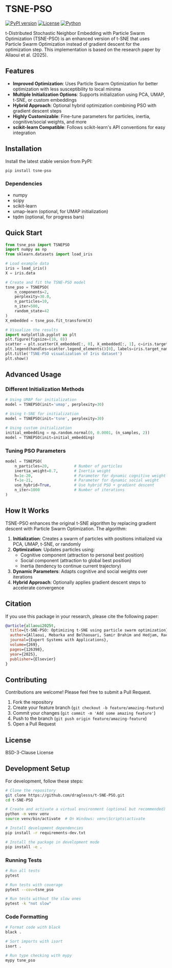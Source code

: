 # TSNE-PSO

[![PyPI version](https://badge.fury.io/py/tsne-pso.svg?icon=si%3Apython)](https://badge.fury.io/py/tsne-pso)
[![License](https://img.shields.io/badge/License-BSD_3--Clause-blue.svg)](https://opensource.org/licenses/BSD-3-Clause)
[![Python](https://img.shields.io/badge/python-3.9+-blue.svg)](https://www.python.org/downloads/)

t-Distributed Stochastic Neighbor Embedding with Particle Swarm Optimization (TSNE-PSO) is an enhanced version of t-SNE that uses Particle Swarm Optimization instead of gradient descent for the optimization step. This implementation is based on the research paper by Allaoui et al. (2025).

## Features

- **Improved Optimization**: Uses Particle Swarm Optimization for better optimization with less susceptibility to local minima
- **Multiple Initialization Options**: Supports initialization using PCA, UMAP, t-SNE, or custom embeddings
- **Hybrid Approach**: Optional hybrid optimization combining PSO with gradient descent steps
- **Highly Customizable**: Fine-tune parameters for particles, inertia, cognitive/social weights, and more
- **scikit-learn Compatible**: Follows scikit-learn's API conventions for easy integration

## Installation

Install the latest stable version from PyPI:

```bash
pip install tsne-pso
```

### Dependencies

- numpy
- scipy
- scikit-learn
- umap-learn (optional, for UMAP initialization)
- tqdm (optional, for progress bars)

## Quick Start

```python
from tsne_pso import TSNEPSO
import numpy as np
from sklearn.datasets import load_iris

# Load example data
iris = load_iris()
X = iris.data

# Create and fit the TSNE-PSO model
tsne_pso = TSNEPSO(
    n_components=2,
    perplexity=30.0,
    n_particles=10,
    n_iter=500,
    random_state=42
)
X_embedded = tsne_pso.fit_transform(X)

# Visualize the results
import matplotlib.pyplot as plt
plt.figure(figsize=(10, 8))
scatter = plt.scatter(X_embedded[:, 0], X_embedded[:, 1], c=iris.target)
plt.legend(handles=scatter.legend_elements()[0], labels=iris.target_names)
plt.title('TSNE-PSO visualization of Iris dataset')
plt.show()
```

## Advanced Usage

### Different Initialization Methods

```python
# Using UMAP for initialization
model = TSNEPSO(init='umap', perplexity=30)

# Using t-SNE for initialization
model = TSNEPSO(init='tsne', perplexity=30)

# Using custom initialization
initial_embedding = np.random.normal(0, 0.0001, (n_samples, 2))
model = TSNEPSO(init=initial_embedding)
```

### Tuning PSO Parameters

```python
model = TSNEPSO(
    n_particles=20,           # Number of particles
    inertia_weight=0.7,       # Inertia weight
    h=1e-20,                  # Parameter for dynamic cognitive weight
    f=1e-21,                  # Parameter for dynamic social weight
    use_hybrid=True,          # Use hybrid PSO + gradient descent
    n_iter=1000               # Number of iterations
)
```

## How It Works

TSNE-PSO enhances the original t-SNE algorithm by replacing gradient descent with Particle Swarm Optimization. The algorithm:

1. **Initialization**: Creates a swarm of particles with positions initialized via PCA, UMAP, t-SNE, or randomly
2. **Optimization**: Updates particles using:
   - Cognitive component (attraction to personal best position)
   - Social component (attraction to global best position)
   - Inertia (tendency to continue current trajectory)
3. **Dynamic Parameters**: Adapts cognitive and social weights over iterations
4. **Hybrid Approach**: Optionally applies gradient descent steps to accelerate convergence

## Citation

If you use this package in your research, please cite the following paper:

```bibtex
@article{allaoui2025t,
  title={t-SNE-PSO: Optimizing t-SNE using particle swarm optimization},
  author={Allaoui, Mebarka and Belhaouari, Samir Brahim and Hedjam, Rachid and Bouanane, Khadra and Kherfi, Mohammed Lamine},
  journal={Expert Systems with Applications},
  volume={269},
  pages={126398},
  year={2025},
  publisher={Elsevier}
}
```

## Contributing

Contributions are welcome! Please feel free to submit a Pull Request.

1. Fork the repository
2. Create your feature branch (`git checkout -b feature/amazing-feature`)
3. Commit your changes (`git commit -m 'Add some amazing feature'`)
4. Push to the branch (`git push origin feature/amazing-feature`)
5. Open a Pull Request

## License

BSD-3-Clause License

## Development Setup

For development, follow these steps:

```bash
# Clone the repository
git clone https://github.com/draglesss/t-SNE-PSO.git
cd t-SNE-PSO

# Create and activate a virtual environment (optional but recommended)
python -m venv venv
source venv/bin/activate  # On Windows: venv\Scripts\activate

# Install development dependencies
pip install -r requirements-dev.txt

# Install the package in development mode
pip install -e .
```

### Running Tests

```bash
# Run all tests
pytest

# Run tests with coverage
pytest --cov=tsne_pso

# Run tests without the slow ones
pytest -k "not slow"
```

### Code Formatting

```bash
# Format code with black
black .

# Sort imports with isort
isort .

# Run type checking with mypy
mypy tsne_pso
```